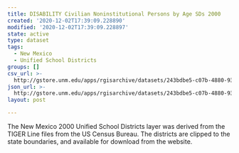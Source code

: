 ```yaml
---
title: DISABILITY Civilian Noninstitutional Persons by Age SDs 2000
created: '2020-12-02T17:39:09.228890'
modified: '2020-12-02T17:39:09.228897'
state: active
type: dataset
tags:
  - New Mexico
  - Unified School Districts
groups: []
csv_url: >-
  http://gstore.unm.edu/apps/rgisarchive/datasets/243bdbe5-c07b-4880-9319-678987d39dad/ksd284data731753977_schd_view.derived.csv
json_url: >-
  http://gstore.unm.edu/apps/rgisarchive/datasets/243bdbe5-c07b-4880-9319-678987d39dad/ksd284data731753977_schd_view.derived.json
layout: post

---
```

The New Mexico 2000 Unified School Districts layer was derived from  the TIGER Line files from the US Census Bureau. The districts are clipped to the state boundaries, and available for download from the website.
